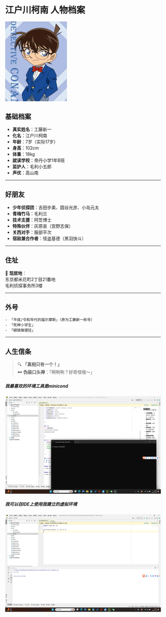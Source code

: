 # 江户川柯南 人物档案
<img src=https://github.com/shang18-png/GitDemo/blob/main/work/kenan.webp alt="柯南形象" width = "200"  />

## 基础档案
- **真实姓名**：工藤新一  
- **化名**：江户川柯南  
- **年龄**：7岁（实际17岁）  
- **身高**：102cm  
- **体重**：18kg  
- **就读学校**：帝丹小学1年B班  
- **监护人**：毛利小五郎  
- **声优**：高山南  

---

## 好朋友
- **少年侦探团**：吉田步美、圆谷光彦、小岛元太  
- **青梅竹马**：毛利兰  
- **技术支援**：阿笠博士  
- **特殊伙伴**：灰原哀（宫野志保）  
- **关西对手**：服部平次  
- **宿敌兼合作者**：怪盗基德（黑羽快斗）

---

## 住址
📍 **现居地**：  
东京都米花町2丁目21番地  
毛利侦探事务所3楼  

---

## 外号
```plaintext
- 「平成/令和年代的福尔摩斯」（原为工藤新一称号）
- 「死神小学生」
- 「眼镜推理狂」
```

---

## 人生信条
> 🔍 **「真相只有一个！」**  
> 🕶️ **伪装口头禅**：「啊咧咧？好奇怪哦～」

##### 我最喜欢的环境工具是minicond
<img src=https://github.com/shang18-png/GitDemo/blob/main/work/1(1).png width = "800" />

##### 我可以在IDE上使用我建立的虚拟环境
<img src=https://github.com/shang18-png/GitDemo/blob/main/work/2(1).png width = "800" />